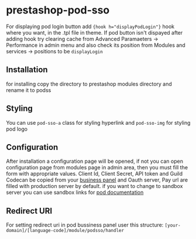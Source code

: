 # prestashop-pod-sso
For displaying pod login button add `{hook h="displayPodLogin"}` hook where you want, in the .tpl file in theme. If pod button isn't dispayed after adding hook try clearing cache from Advanced Paramaeters -> Performance in admin menu and also check its position from Modules and services -> positions to be `displayLogin`

## Installation
for installing copy the directory to prestashop modules directory and rename it to podss

## Styling
You can use `pod-sso-a` class for styling hyperlink and `pod-sso-img` for styling pod logo

## Configuration
After installation a configuration page will be opened, if not you can open configuration page from modules page in admin area, then you must fill the form with appropriate values. Client Id, Client Secret, API token and Guild Codecan be copied from your [business panel](http://services.pod.land/) and Oauth server, Pay url are filled with production server by default. if you want to change to sandbox server you can use sandbox links for [pod documentation](http://docs.pod.land/v1.0.8.0/Developer/Introduction/327/Urls)


## Redirect URI
For setting redirect uri in pod bussiness panel user this structure: `[your-domain]/[language-code]/module/podsso/handler`
